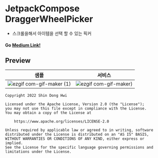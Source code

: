 # JetpackCompose DraggerWheelPicker

* 스크롤을해서 아이템을 선택 할 수 있는 픽커


#### Go [Medium Link!](https://wolf-android-developer.medium.com/jetpackcompose-wheelpicker-%EC%83%9D%EA%B0%81%EB%B6%80%ED%84%B0-%EA%B5%AC%ED%98%84%EA%B9%8C%EC%A7%80-890a5deee556)



## Preview

|           샘플            |          서비스            |
:-------------------------:|:--------------------------:|
![ezgif com-gif-maker (1)](https://user-images.githubusercontent.com/45490440/161367843-9195bf9c-4adf-4d5f-a67b-4b7f5833b830.gif)  |  ![ezgif com-gif-maker](https://user-images.githubusercontent.com/45490440/161385275-15db0cac-6278-4705-b981-3ad38c566ce8.gif)) 


```
Copyright 2022 Shin Dong Hwi

Licensed under the Apache License, Version 2.0 (the "License");
you may not use this file except in compliance with the License.
You may obtain a copy of the License at

    https://www.apache.org/licenses/LICENSE-2.0

Unless required by applicable law or agreed to in writing, software
distributed under the License is distributed on an "AS IS" BASIS,
WITHOUT WARRANTIES OR CONDITIONS OF ANY KIND, either express or implied.
See the License for the specific language governing permissions and
limitations under the License.
```
